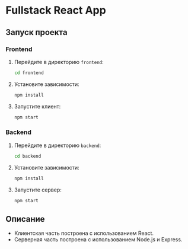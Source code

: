 # Fullstack React App

## Запуск проекта

### Frontend

1. Перейдите в директорию `frontend`:
    ```bash
    cd frontend
    ```
2. Установите зависимости:
    ```bash
    npm install
    ```
3. Запустите клиент:
    ```bash
    npm start
    ```

### Backend

1. Перейдите в директорию `backend`:
    ```bash
    cd backend
    ```
2. Установите зависимости:
    ```bash
    npm install
    ```
3. Запустите сервер:
    ```bash
    npm start
    ```

## Описание

- Клиентская часть построена с использованием React.
- Серверная часть построена с использованием Node.js и Express.